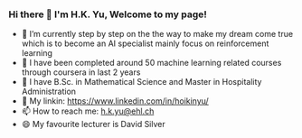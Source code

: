 ### Hi there 👋 I'm H.K. Yu, Welcome to my page!

- 🌱 I’m currently step by step on the the way to make my dream come true which is to become an AI specialist mainly focus on reinforcement learning
- 🔭 I have been completed around 50 machine learning related courses through coursera in last 2 years
- 🤔 I have B.Sc. in Mathematical Science and Master in Hospitality Administration
- 💬 My linkin: https://www.linkedin.com/in/hoikinyu/
- 📫 How to reach me: h.k.yu@ehl.ch
- 😄 My favourite lecturer is David Silver
